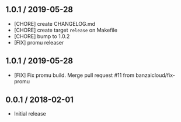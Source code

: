 ## 1.0.1 / 2019-05-28

* [CHORE] create CHANGELOG.md
* [CHORE] create target `release` on Makefile 
* [CHORE] bump to 1.0.2
* [FIX] promu releaser

## 1.0.1 / 2019-05-28

* [FIX] Fix promu build. Merge pull request #11 from banzaicloud/fix-promu

## 0.0.1 / 2018-02-01

* Initial release
